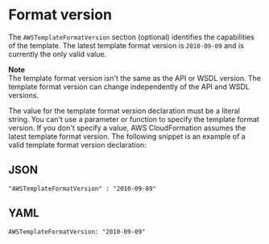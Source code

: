 # Format version<a name="format-version-structure"></a>

The `AWSTemplateFormatVersion` section \(optional\) identifies the capabilities of the template\. The latest template format version is `2010-09-09` and is currently the only valid value\.

**Note**  
The template format version isn't the same as the API or WSDL version\. The template format version can change independently of the API and WSDL versions\.

The value for the template format version declaration must be a literal string\. You can't use a parameter or function to specify the template format version\. If you don't specify a value, AWS CloudFormation assumes the latest template format version\. The following snippet is an example of a valid template format version declaration:

## JSON<a name="format-version-structure-example.json"></a>

```
"AWSTemplateFormatVersion" : "2010-09-09"
```

## YAML<a name="format-version-structure-example.yaml"></a>

```
AWSTemplateFormatVersion: "2010-09-09"
```
